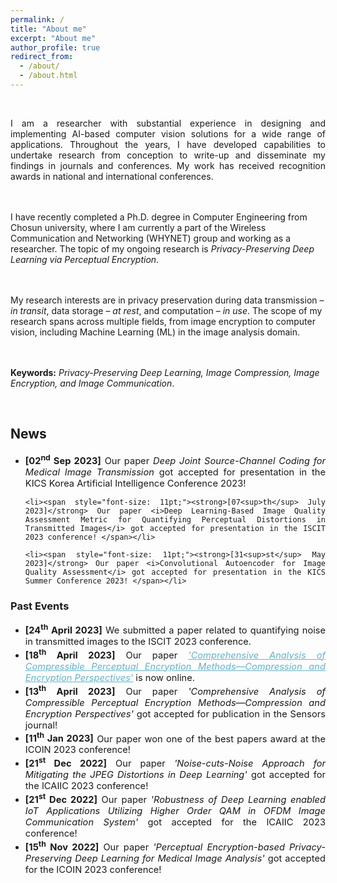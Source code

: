 ```yaml
---
permalink: /
title: "About me"
excerpt: "About me"
author_profile: true
redirect_from: 
  - /about/
  - /about.html
---
```

<br>
<p align="justify">
I am a researcher with substantial experience in designing and implementing AI-based computer vision solutions for a wide range of applications. Throughout the years, I have developed capabilities to undertake research from conception to write-up and disseminate my findings in journals and conferences. My work has received recognition awards in national and international conferences.

<br><br>
I have recently completed a Ph.D. degree in Computer Engineering from Chosun university, where I am currently a part of the Wireless Communication and Networking (WHYNET) group and working as a researcher. The topic of my ongoing research is <i> Privacy-Preserving Deep Learning via Perceptual Encryption</i>.

<br><br>
My research interests are in privacy preservation during data transmission – <i>in transit</i>, data storage – <i>at rest</i>, and computation – <i>in use</i>. The scope of my research spans across multiple fields, from image encryption to computer vision, including Machine Learning (ML) in the image analysis domain.


<br><br>
<b>Keywords:</b> <i>Privacy-Preserving Deep Learning, Image Compression, Image Encryption, and Image Communication</i>.
</p>

<br>
<h2>News</h2>

<ul  align="justify">
	<li><span style="font-size: 11pt;"><strong>[02<sup>nd</sup> Sep 2023]</strong>  Our paper <i>Deep Joint Source-Channel Coding for Medical Image Transmission</i> got accepted for presentation in the KICS Korea Artificial Intelligence Conference 2023!</span></li>

	<li><span style="font-size: 11pt;"><strong>[07<sup>th</sup> July 2023]</strong> Our paper <i>Deep Learning-Based Image Quality Assessment Metric for Quantifying Perceptual Distortions in Transmitted Images</i> got accepted for presentation in the ISCIT 2023 conference! </span></li>
	
	<li><span style="font-size: 11pt;"><strong>[31<sup>st</sup> May 2023]</strong> Our paper <i>Convolutional Autoencoder for Image Quality Assessment</i> got accepted for presentation in the KICS Summer Conference 2023! </span></li>
</ul>

<h3>Past Events</h3>
<ul align="justify">
	<li><span style="font-size: 11pt;"><strong>[24<sup>th</sup> April 2023]</strong> We submitted a paper related to quantifying noise in transmitted images to the ISCIT 2023 conference.</span></li>
	<li><span style="font-size: 11pt;"><strong>[18<sup>th</sup> April 2023]</strong> Our paper <i><a href="https://www.mdpi.com/1424-8220/23/8/4057" target="_blank" style="color:#64B2CB">'Comprehensive Analysis of Compressible Perceptual Encryption Methods—Compression and Encryption Perspectives'</a></i>  is now online.</span></li>
	<li><span style="font-size: 11pt;"><strong>[13<sup>th</sup> April 2023]</strong> Our paper <i>'Comprehensive Analysis of Compressible Perceptual Encryption Methods—Compression and Encryption Perspectives'</i> got accepted for publication in the Sensors journal!</span></li>
	<li><span style="font-size: 11pt;"><strong>[11<sup>th</sup> Jan 2023]</strong> Our paper won one of the best papers award at the ICOIN 2023 conference!</span></li>
	<li><span style="font-size: 11pt;"><strong>[21<sup>st</sup> Dec 2022]</strong> Our paper <i>'Noise-cuts-Noise Approach for Mitigating the JPEG Distortions in Deep Learning'</i> got accepted for the ICAIIC 2023 conference!</span></li>
	<li><span style="font-size: 11pt;"><strong>[21<sup>st</sup> Dec 2022]</strong> Our paper <i>'Robustness of Deep Learning enabled IoT Applications Utilizing Higher Order QAM in OFDM Image Communication System'</i> got accepted for the ICAIIC 2023 conference!</span></li>
	<li><span style="font-size: 11pt;"><strong>[15<sup>th</sup> Nov 2022]</strong> Our paper <i>'Perceptual Encryption-based Privacy-Preserving Deep Learning for Medical Image Analysis'</i> got accepted for the ICOIN 2023 conference!</span></li>
</ul>